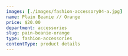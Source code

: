 ```yaml
---
images: [./images/fashion-accessory04-a.jpg]
name: Plain Beanie // Orange
price: $20.00
department: accessories
slug: pain-beanie-orange
type: fashion-accessories
contentType: product details
---
```

